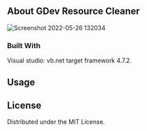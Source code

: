 <!-- ABOUT THE PROJECT -->
## About GDev Resource Cleaner

![Screenshot 2022-05-26 132034](https://user-images.githubusercontent.com/75917656/170573549-74ed2134-a4de-4505-9284-deece16200e2.png)


<!-- BUILT WITH  -->
### Built With

Visual studio: vb<span>.net</span> target framework 4.7.2.


<!-- USAGE EXAMPLES -->
## Usage



<!-- LICENSE -->
## License

Distributed under the MIT License.
